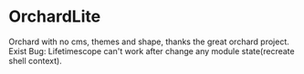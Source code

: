 # OrchardLite
Orchard with no cms, themes and shape,  thanks the great orchard project.
Exist Bug:
     Lifetimescope can't work after change any module state(recreate shell context).
     
